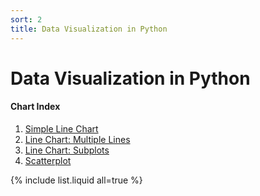 ```yaml
---
sort: 2
title: Data Visualization in Python
---
```


# Data Visualization in Python

####  Chart Index


1. [Simple Line Chart](1_line_chart/1_line_chart.md)
1. [Line Chart: Multiple Lines](1_line_chart2_multiple_lines/1_line_chart2_multiple_lines.md)
1. [Line Chart: Subplots](1_line_chart3_subplots/1_line_chart3_subplots.md)
1. [Scatterplot](3_scatterplot/3_scatterplot.md)


{% include list.liquid all=true %}
